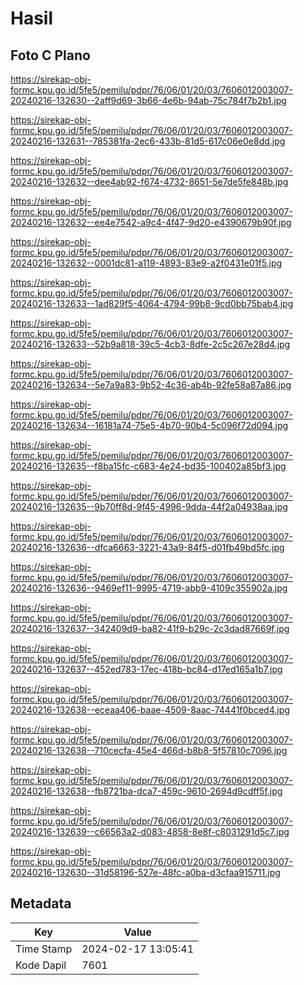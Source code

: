 # Hasil

## Foto C Plano

https://sirekap-obj-formc.kpu.go.id/5fe5/pemilu/pdpr/76/06/01/20/03/7606012003007-20240216-132630--2aff9d69-3b66-4e6b-94ab-75c784f7b2b1.jpg

https://sirekap-obj-formc.kpu.go.id/5fe5/pemilu/pdpr/76/06/01/20/03/7606012003007-20240216-132631--785381fa-2ec6-433b-81d5-617c06e0e8dd.jpg

https://sirekap-obj-formc.kpu.go.id/5fe5/pemilu/pdpr/76/06/01/20/03/7606012003007-20240216-132632--dee4ab92-f674-4732-8651-5e7de5fe848b.jpg

https://sirekap-obj-formc.kpu.go.id/5fe5/pemilu/pdpr/76/06/01/20/03/7606012003007-20240216-132632--ee4e7542-a9c4-4f47-9d20-e4390679b90f.jpg

https://sirekap-obj-formc.kpu.go.id/5fe5/pemilu/pdpr/76/06/01/20/03/7606012003007-20240216-132632--0001dc81-a119-4893-83e9-a2f0431e01f5.jpg

https://sirekap-obj-formc.kpu.go.id/5fe5/pemilu/pdpr/76/06/01/20/03/7606012003007-20240216-132633--1ad829f5-4064-4794-99b8-9cd0bb75bab4.jpg

https://sirekap-obj-formc.kpu.go.id/5fe5/pemilu/pdpr/76/06/01/20/03/7606012003007-20240216-132633--52b9a818-39c5-4cb3-8dfe-2c5c267e28d4.jpg

https://sirekap-obj-formc.kpu.go.id/5fe5/pemilu/pdpr/76/06/01/20/03/7606012003007-20240216-132634--5e7a9a83-9b52-4c36-ab4b-92fe58a87a86.jpg

https://sirekap-obj-formc.kpu.go.id/5fe5/pemilu/pdpr/76/06/01/20/03/7606012003007-20240216-132634--16181a74-75e5-4b70-90b4-5c096f72d094.jpg

https://sirekap-obj-formc.kpu.go.id/5fe5/pemilu/pdpr/76/06/01/20/03/7606012003007-20240216-132635--f8ba15fc-c683-4e24-bd35-100402a85bf3.jpg

https://sirekap-obj-formc.kpu.go.id/5fe5/pemilu/pdpr/76/06/01/20/03/7606012003007-20240216-132635--9b70ff8d-9f45-4996-9dda-44f2a04938aa.jpg

https://sirekap-obj-formc.kpu.go.id/5fe5/pemilu/pdpr/76/06/01/20/03/7606012003007-20240216-132636--dfca6663-3221-43a9-84f5-d01fb49bd5fc.jpg

https://sirekap-obj-formc.kpu.go.id/5fe5/pemilu/pdpr/76/06/01/20/03/7606012003007-20240216-132636--9469ef11-9995-4719-abb9-4109c355902a.jpg

https://sirekap-obj-formc.kpu.go.id/5fe5/pemilu/pdpr/76/06/01/20/03/7606012003007-20240216-132637--342409d9-ba82-41f9-b29c-2c3dad87669f.jpg

https://sirekap-obj-formc.kpu.go.id/5fe5/pemilu/pdpr/76/06/01/20/03/7606012003007-20240216-132637--452ed783-17ec-418b-bc84-d17ed165a1b7.jpg

https://sirekap-obj-formc.kpu.go.id/5fe5/pemilu/pdpr/76/06/01/20/03/7606012003007-20240216-132638--eceaa406-baae-4509-8aac-74441f0bced4.jpg

https://sirekap-obj-formc.kpu.go.id/5fe5/pemilu/pdpr/76/06/01/20/03/7606012003007-20240216-132638--710cecfa-45e4-466d-b8b8-5f57810c7096.jpg

https://sirekap-obj-formc.kpu.go.id/5fe5/pemilu/pdpr/76/06/01/20/03/7606012003007-20240216-132638--fb8721ba-dca7-459c-9610-2694d9cdff5f.jpg

https://sirekap-obj-formc.kpu.go.id/5fe5/pemilu/pdpr/76/06/01/20/03/7606012003007-20240216-132639--c66563a2-d083-4858-8e8f-c8031291d5c7.jpg

https://sirekap-obj-formc.kpu.go.id/5fe5/pemilu/pdpr/76/06/01/20/03/7606012003007-20240216-132630--31d58196-527e-48fc-a0ba-d3cfaa915711.jpg


## Metadata

| Key        | Value               |
| ---------- | ------------------- |
| Time Stamp | 2024-02-17 13:05:41 |
| Kode Dapil | 7601                |



